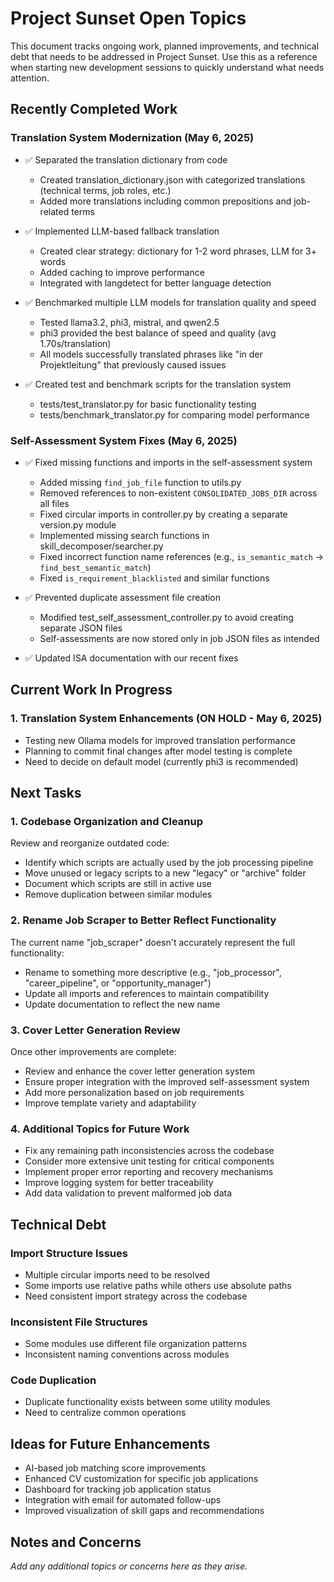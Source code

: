# Project Sunset Open Topics

This document tracks ongoing work, planned improvements, and technical debt that needs to be addressed in Project Sunset. Use this as a reference when starting new development sessions to quickly understand what needs attention.

## Recently Completed Work

### Translation System Modernization (May 6, 2025)

- ✅ Separated the translation dictionary from code
  - Created translation_dictionary.json with categorized translations (technical terms, job roles, etc.)
  - Added more translations including common prepositions and job-related terms
  
- ✅ Implemented LLM-based fallback translation
  - Created clear strategy: dictionary for 1-2 word phrases, LLM for 3+ words
  - Added caching to improve performance
  - Integrated with langdetect for better language detection
  
- ✅ Benchmarked multiple LLM models for translation quality and speed
  - Tested llama3.2, phi3, mistral, and qwen2.5
  - phi3 provided the best balance of speed and quality (avg 1.70s/translation)
  - All models successfully translated phrases like "in der Projektleitung" that previously caused issues
  
- ✅ Created test and benchmark scripts for the translation system
  - tests/test_translator.py for basic functionality testing
  - tests/benchmark_translator.py for comparing model performance

### Self-Assessment System Fixes (May 6, 2025)

- ✅ Fixed missing functions and imports in the self-assessment system
  - Added missing `find_job_file` function to utils.py
  - Removed references to non-existent `CONSOLIDATED_JOBS_DIR` across all files
  - Fixed circular imports in controller.py by creating a separate version.py module
  - Implemented missing search functions in skill_decomposer/searcher.py
  - Fixed incorrect function name references (e.g., `is_semantic_match` → `find_best_semantic_match`)
  - Fixed `is_requirement_blacklisted` and similar functions

- ✅ Prevented duplicate assessment file creation
  - Modified test_self_assessment_controller.py to avoid creating separate JSON files
  - Self-assessments are now stored only in job JSON files as intended

- ✅ Updated ISA documentation with our recent fixes

## Current Work In Progress

### 1. Translation System Enhancements (ON HOLD - May 6, 2025)
- Testing new Ollama models for improved translation performance
- Planning to commit final changes after model testing is complete
- Need to decide on default model (currently phi3 is recommended)

## Next Tasks

### 1. Codebase Organization and Cleanup

Review and reorganize outdated code:

- Identify which scripts are actually used by the job processing pipeline
- Move unused or legacy scripts to a new "legacy" or "archive" folder
- Document which scripts are still in active use
- Remove duplication between similar modules

### 2. Rename Job Scraper to Better Reflect Functionality

The current name "job_scraper" doesn't accurately represent the full functionality:

- Rename to something more descriptive (e.g., "job_processor", "career_pipeline", or "opportunity_manager")
- Update all imports and references to maintain compatibility
- Update documentation to reflect the new name

### 3. Cover Letter Generation Review

Once other improvements are complete:

- Review and enhance the cover letter generation system
- Ensure proper integration with the improved self-assessment system
- Add more personalization based on job requirements
- Improve template variety and adaptability

### 4. Additional Topics for Future Work

- Fix any remaining path inconsistencies across the codebase
- Consider more extensive unit testing for critical components
- Implement proper error reporting and recovery mechanisms
- Improve logging system for better traceability
- Add data validation to prevent malformed job data

## Technical Debt

### Import Structure Issues

- Multiple circular imports need to be resolved
- Some imports use relative paths while others use absolute paths
- Need consistent import strategy across the codebase

### Inconsistent File Structures

- Some modules use different file organization patterns
- Inconsistent naming conventions across modules

### Code Duplication

- Duplicate functionality exists between some utility modules
- Need to centralize common operations

## Ideas for Future Enhancements

- AI-based job matching score improvements
- Enhanced CV customization for specific job applications
- Dashboard for tracking job application status
- Integration with email for automated follow-ups
- Improved visualization of skill gaps and recommendations

## Notes and Concerns

*Add any additional topics or concerns here as they arise.*